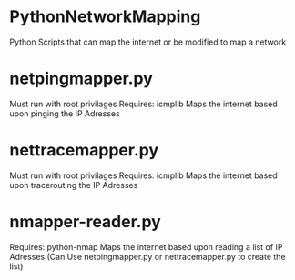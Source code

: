 # PythonNetworkMapping
Python Scripts that can map the internet or be modified to map a network

# netpingmapper.py
Must run with root privilages
Requires: icmplib
Maps the internet based upon pinging the IP Adresses

# nettracemapper.py
Must run with root privilages
Requires: icmplib
Maps the internet based upon tracerouting the IP Adresses

# nmapper-reader.py
Requires: python-nmap
Maps the internet based upon reading a list of IP Adresses (Can Use netpingmapper.py or nettracemapper.py to create the list)
